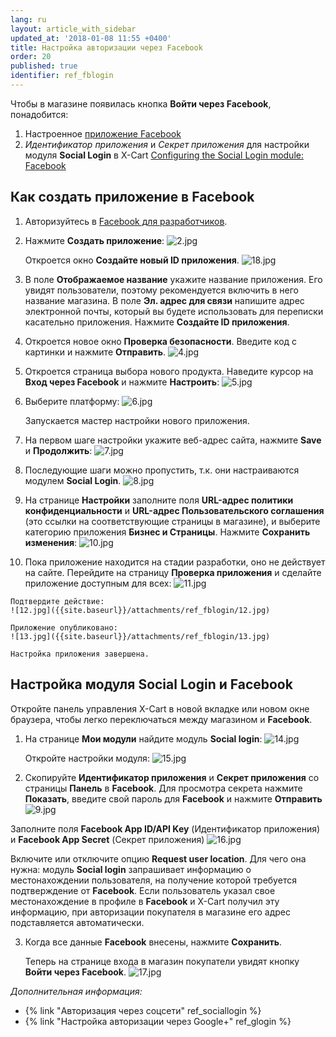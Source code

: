 ```yaml
---
lang: ru
layout: article_with_sidebar
updated_at: '2018-01-08 11:55 +0400'
title: Настройка авторизации через Facebook
order: 20
published: true
identifier: ref_fblogin
---
```

Чтобы в магазине появилась кнопка **Войти через Facebook**, понадобится:

1.  Настроенное [приложение Facebook](#creating-a-facebook-app) 
2.  _Идентификатор приложения_ и _Секрет приложения_ для настройки модуля **Social Login** в X-Cart [Configuring the Social Login module: Facebook](#configuring-the-social-login-module-facebook)

## Как создать приложение в Facebook

1.  Авторизуйтесь в [Facebook для разработчиков](https://developers.facebook.com/apps).

2.  Нажмите **Создать приложение**:
    ![2.jpg]({{site.baseurl}}/attachments/ref_fblogin/2.jpg)

    Откроется окно **Создайте новый ID приложения**.
    ![18.jpg]({{site.baseurl}}/attachments/ref_fblogin/18.jpg)
    
3.	В поле **Отображаемое название** укажите название приложения. Его увидят пользователи, поэтому рекомендуется включить в него название магазина. 
	В поле **Эл. адрес для связи** напишите адрес электронной почты, который вы будете использовать для переписки касательно приложения. Нажмите **Создайте ID приложения**.
    
4.  Откроется новое окно **Проверка безопасности**. Введите код с картинки и нажмите **Отправить**. 
    ![4.jpg]({{site.baseurl}}/attachments/ref_fblogin/4.jpg)

5.  Откроется страница выбора нового продукта. Наведите курсор на **Вход через Facebook** и нажмите **Настроить**:
	![5.jpg]({{site.baseurl}}/attachments/ref_fblogin/5.jpg)
    
6.  Выберите платформу:
	![6.jpg]({{site.baseurl}}/attachments/ref_fblogin/6.jpg)
    
    Запускается мастер настройки нового приложения.

7.  На первом шаге настройки укажите веб-адрес сайта, нажмите **Save** и **Продолжить**:
    ![7.jpg]({{site.baseurl}}/attachments/ref_fblogin/7.jpg)
        
8.  Последующие шаги можно пропустить, т.к. они настраиваются модулем **Social Login**.
	![8.jpg]({{site.baseurl}}/attachments/ref_fblogin/8.jpg)

9.	На странице **Настройки** заполните поля **URL-адрес политики конфиденциальности** и **URL-адрес Пользовательского соглашения** (это ссылки на соответствующие страницы в магазине), и выберите категорию приложения **Бизнес и Страницы**. Нажмите **Сохранить изменения**:
    ![10.jpg]({{site.baseurl}}/attachments/ref_fblogin/10.jpg)
     
10.  Пока приложение находится на стадии разработки, оно не действует на сайте. Перейдите на страницу **Проверка приложения** и сделайте приложение доступным для всех:
    ![11.jpg]({{site.baseurl}}/attachments/ref_fblogin/11.jpg)
    
    Подтвердите действие:
    ![12.jpg]({{site.baseurl}}/attachments/ref_fblogin/12.jpg)

    Приложение опубликовано:
    ![13.jpg]({{site.baseurl}}/attachments/ref_fblogin/13.jpg)

    Настройка приложения завершена.

## Настройка модуля Social Login и Facebook

Откройте панель управления X-Cart в новой вкладке или новом окне браузера, чтобы легко переключаться между магазином и **Facebook**.

1.  На странице **Мои модули** найдите модуль **Social login**:
    ![14.jpg]({{site.baseurl}}/attachments/ref_fblogin/14.jpg)
    
    Откройте настройки модуля:
    ![15.jpg]({{site.baseurl}}/attachments/ref_fblogin/15.jpg)
    
2. Скопируйте **Идентификатор приложения** и **Секрет приложения** со страницы **Панель** в **Facebook**. Для просмотра секрета нажмите **Показать**, введите свой пароль для **Facebook** и нажмите **Отправить**
     ![9.jpg]({{site.baseurl}}/attachments/ref_fblogin/9.jpg)

Заполните поля **Facebook App ID/API Key** (Идентификатор приложения) и **Facebook App Secret** (Секрет приложения)
     ![16.jpg]({{site.baseurl}}/attachments/ref_fblogin/16.jpg)
   
Включите или отключите опцию **Request user location**. Для чего она нужна: модуль **Social login** запрашивает информацию о местонахождении пользователя, на получение которой требуется подтверждение от **Facebook**. Если пользователь указал свое местонахождение в профиле в **Facebook** и X-Cart получил эту информацию, при авторизации покупателя в магазине его адрес подставляется автоматически.

3.  Когда все данные **Facebook** внесены, нажмите **Сохранить**.

    Теперь на странице входа в магазин покупатели увидят кнопку **Войти через Facebook**.
     ![17.jpg]({{site.baseurl}}/attachments/ref_fblogin/17.jpg)

_Дополнительная информация:_

*   {% link "Авторизация через соцсети" ref_sociallogin %}
*   {% link "Настройка авторизации через Google+" ref_glogin %}
